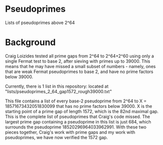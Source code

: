 # Pseudoprimes
Lists of pseudoprimes above 2^64

# Background
Craig Loizides tested all prime gaps from 2^64 to 2^64+2^60 using only a single Fermat test to base 2, after sieving with primes up to 39000.
This means that he may have missed a small subset of numbers - namely, ones that are weak Fermat pseudoprimes to base 2, and have no prime factors below 39000.

Currently, there is 1 list in this repository: located at "lists/pseudoprimes_2_64_gap1572_rough39000.txt"

This file contains a list of every base-2 pseudoprime from 2^64 to X = 18571673432051830099 that has no prime factors below 39000.
X is the starting point of a prime gap of length 1572, which is the 82nd maximal gap.
This is the complete list of pseudoprimes that Craig's code missed. The largest prime gap containing a pseudoprime in this list is just 684, which surrounds the pseudoprime 18520296964033962991.
With these two pieces together, Craig's work with prime gaps and my work with pseudoprimes, we have now verified the 1572 gap.

